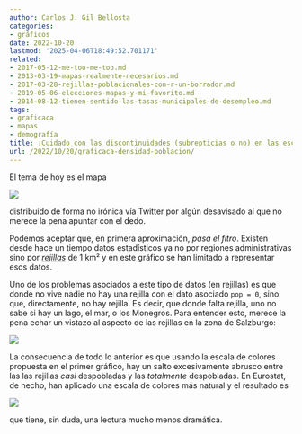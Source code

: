 ```yaml
---
author: Carlos J. Gil Bellosta
categories:
- gráficos
date: 2022-10-20
lastmod: '2025-04-06T18:49:52.701171'
related:
- 2017-05-12-me-too-me-too.md
- 2013-03-19-mapas-realmente-necesarios.md
- 2017-03-28-rejillas-poblacionales-con-r-un-borrador.md
- 2019-05-06-elecciones-mapas-y-mi-favorito.md
- 2014-08-12-tienen-sentido-las-tasas-municipales-de-desempleo.md
tags:
- graficaca
- mapas
- demografía
title: ¡Cuidado con las discontinuidades (subrepticias o no) en las escalas de color!
url: /2022/10/20/graficaca-densidad-poblacion/
---
```


El tema de hoy es el mapa

![](/wp-uploads/2022/10/densidad_poblacion_graficaca.png#center)

distribuido de forma no irónica vía Twitter por algún desavisado al que no merece la pena apuntar con el dedo.

Podemos aceptar que, en primera aproximación, _pasa el fitro_. Existen desde hace un tiempo datos estadísticos ya no por regiones administrativas sino por [_rejillas_](/2017/03/28/rejillas-poblacionales-con-r-un-borrador/) de 1 km² y en este gráfico se han limitado a representar esos datos.

Uno de los problemas asociados a este tipo de datos (en rejillas) es que donde no vive nadie no hay una rejilla con el dato asociado `pop = 0`, sino que, directamente, no hay rejilla. Es decir, que donde falta rejilla, uno no sabe si hay un lago, el mar, o los Monegros. Para entender esto, merece la pena echar un vistazo al aspecto de las rejillas en la zona de Salzburgo:

![](/wp-uploads/2022/10/densidad_poblacion_salzburgo.png#center)

La consecuencia de todo lo anterior es que usando la escala de colores propuesta en el primer gráfico, hay un salto excesivamente abrusco entre las las rejillas _casi_ despobladas y las _totalmente_ despobladas. En Eurostat, de hecho, han aplicado una escala de colores más natural y el resultado es

![](/wp-uploads/2022/10/densidad_poblacion_corregido.png#center)

que tiene, sin duda, una lectura mucho menos dramática.